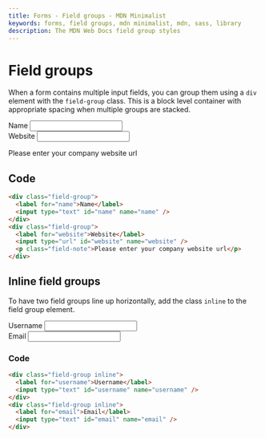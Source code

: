 ```yaml
---
title: Forms - Field groups - MDN Minimalist
keywords: forms, field groups, mdn minimalist, mdn, sass, library
description: The MDN Web Docs field group styles
---
```


# Field groups

When a form contains multiple input fields, you can group them using a `div` element with the `field-group` class. This is a block level container with appropriate spacing when multiple groups are stacked.

<form name="example">
<div class="field-group">
    <label for="name">Name</label>
    <input type="text" id="name" name="name" />
</div>
<div class="field-group">
    <label for="website">Website</label>
    <input type="url" id="website" name="website" />
    <p class="field-note">Please enter your company website url</p>
</div>
</form>

## Code

```html
<div class="field-group">
  <label for="name">Name</label>
  <input type="text" id="name" name="name" />
</div>
<div class="field-group">
  <label for="website">Website</label>
  <input type="url" id="website" name="website" />
  <p class="field-note">Please enter your company website url</p>
</div>
```

## Inline field groups

To have two field groups line up horizontally, add the class `inline` to the field group element.

<form name="example-inline">
<div class="field-group inline">
    <label for="username">Username</label>
    <input type="text" id="username" name="username" />
</div>
<div class="field-group inline">
    <label for="email">Email</label>
    <input type="text" id="email" name="email" />
</div>
</form>

### Code

```html
<div class="field-group inline">
  <label for="username">Username</label>
  <input type="text" id="username" name="username" />
</div>
<div class="field-group inline">
  <label for="email">Email</label>
  <input type="text" id="email" name="email" />
</div>
```
